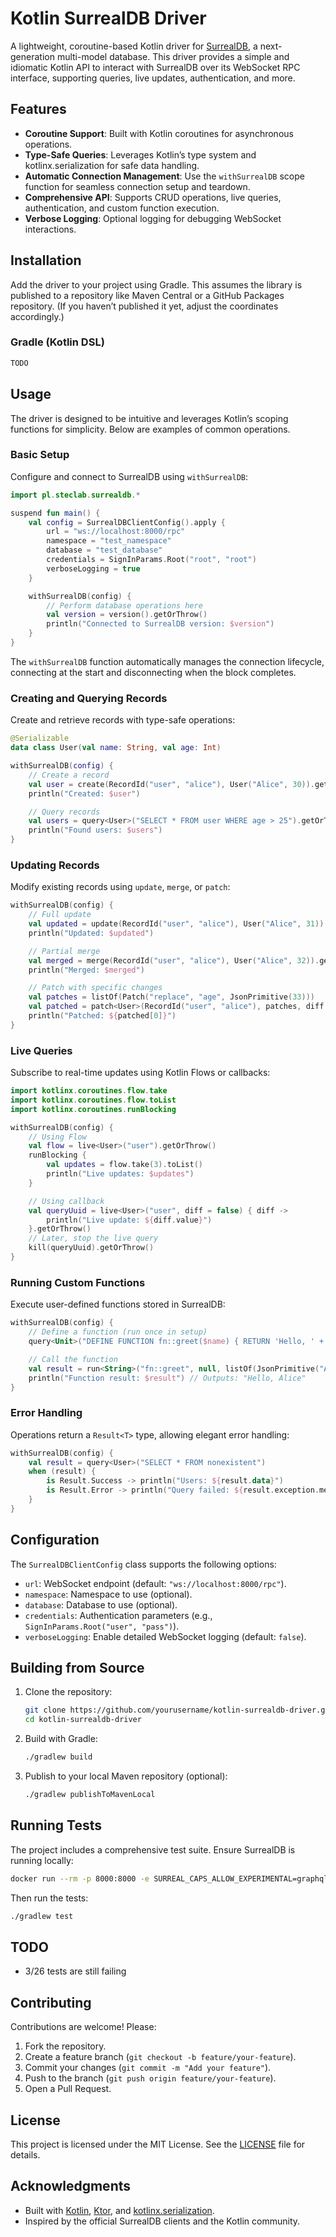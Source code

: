 # Kotlin SurrealDB Driver

A lightweight, coroutine-based Kotlin driver for [SurrealDB](https://surrealdb.com/), a next-generation multi-model database. This driver provides a simple and idiomatic Kotlin API to interact with SurrealDB over its WebSocket RPC interface, supporting queries, live updates, authentication, and more.

## Features
- **Coroutine Support**: Built with Kotlin coroutines for asynchronous operations.
- **Type-Safe Queries**: Leverages Kotlin’s type system and kotlinx.serialization for safe data handling.
- **Automatic Connection Management**: Use the `withSurrealDB` scope function for seamless connection setup and teardown.
- **Comprehensive API**: Supports CRUD operations, live queries, authentication, and custom function execution.
- **Verbose Logging**: Optional logging for debugging WebSocket interactions.

## Installation
Add the driver to your project using Gradle. This assumes the library is published to a repository like Maven Central or a GitHub Packages repository. (If you haven’t published it yet, adjust the coordinates accordingly.)

### Gradle (Kotlin DSL)
```kotlin
TODO
```

## Usage
The driver is designed to be intuitive and leverages Kotlin’s scoping functions for simplicity. Below are examples of common operations.

### Basic Setup
Configure and connect to SurrealDB using `withSurrealDB`:

```kotlin
import pl.steclab.surrealdb.*

suspend fun main() {
    val config = SurrealDBClientConfig().apply {
        url = "ws://localhost:8000/rpc"
        namespace = "test_namespace"
        database = "test_database"
        credentials = SignInParams.Root("root", "root")
        verboseLogging = true
    }

    withSurrealDB(config) {
        // Perform database operations here
        val version = version().getOrThrow()
        println("Connected to SurrealDB version: $version")
    }
}
```

The `withSurrealDB` function automatically manages the connection lifecycle, connecting at the start and disconnecting when the block completes.

### Creating and Querying Records
Create and retrieve records with type-safe operations:

```kotlin
@Serializable
data class User(val name: String, val age: Int)

withSurrealDB(config) {
    // Create a record
    val user = create(RecordId("user", "alice"), User("Alice", 30)).getOrThrow()
    println("Created: $user")

    // Query records
    val users = query<User>("SELECT * FROM user WHERE age > 25").getOrThrow()
    println("Found users: $users")
}
```

### Updating Records
Modify existing records using `update`, `merge`, or `patch`:

```kotlin
withSurrealDB(config) {
    // Full update
    val updated = update(RecordId("user", "alice"), User("Alice", 31)).getOrThrow()
    println("Updated: $updated")

    // Partial merge
    val merged = merge(RecordId("user", "alice"), User("Alice", 32)).getOrThrow()
    println("Merged: $merged")

    // Patch with specific changes
    val patches = listOf(Patch("replace", "age", JsonPrimitive(33)))
    val patched = patch<User>(RecordId("user", "alice"), patches, diff = false).getOrThrow()
    println("Patched: ${patched[0]}")
}
```

### Live Queries
Subscribe to real-time updates using Kotlin Flows or callbacks:

```kotlin
import kotlinx.coroutines.flow.take
import kotlinx.coroutines.flow.toList
import kotlinx.coroutines.runBlocking

withSurrealDB(config) {
    // Using Flow
    val flow = live<User>("user").getOrThrow()
    runBlocking {
        val updates = flow.take(3).toList()
        println("Live updates: $updates")
    }

    // Using callback
    val queryUuid = live<User>("user", diff = false) { diff ->
        println("Live update: ${diff.value}")
    }.getOrThrow()
    // Later, stop the live query
    kill(queryUuid).getOrThrow()
}
```

### Running Custom Functions
Execute user-defined functions stored in SurrealDB:

```kotlin
withSurrealDB(config) {
    // Define a function (run once in setup)
    query<Unit>("DEFINE FUNCTION fn::greet($name) { RETURN 'Hello, ' + $name; }").getOrThrow()

    // Call the function
    val result = run<String>("fn::greet", null, listOf(JsonPrimitive("Alice"))).getOrThrow()
    println("Function result: $result") // Outputs: "Hello, Alice"
}
```

### Error Handling
Operations return a `Result<T>` type, allowing elegant error handling:

```kotlin
withSurrealDB(config) {
    val result = query<User>("SELECT * FROM nonexistent")
    when (result) {
        is Result.Success -> println("Users: ${result.data}")
        is Result.Error -> println("Query failed: ${result.exception.message}")
    }
}
```

## Configuration
The `SurrealDBClientConfig` class supports the following options:
- `url`: WebSocket endpoint (default: `"ws://localhost:8000/rpc"`).
- `namespace`: Namespace to use (optional).
- `database`: Database to use (optional).
- `credentials`: Authentication parameters (e.g., `SignInParams.Root("user", "pass")`).
- `verboseLogging`: Enable detailed WebSocket logging (default: `false`).

## Building from Source
1. Clone the repository:
   ```bash
   git clone https://github.com/yourusername/kotlin-surrealdb-driver.git
   cd kotlin-surrealdb-driver
   ```
2. Build with Gradle:
   ```bash
   ./gradlew build
   ```
3. Publish to your local Maven repository (optional):
   ```bash
   ./gradlew publishToMavenLocal
   ```

## Running Tests
The project includes a comprehensive test suite. Ensure SurrealDB is running locally:
```bash
docker run --rm -p 8000:8000 -e SURREAL_CAPS_ALLOW_EXPERIMENTAL=graphql surrealdb/surrealdb:latest start --user root --pass root --allow-all
```
Then run the tests:
```bash
./gradlew test
```

## TODO
- 3/26 tests are still failing

## Contributing
Contributions are welcome! Please:
1. Fork the repository.
2. Create a feature branch (`git checkout -b feature/your-feature`).
3. Commit your changes (`git commit -m "Add your feature"`).
4. Push to the branch (`git push origin feature/your-feature`).
5. Open a Pull Request.

## License
This project is licensed under the MIT License. See the [LICENSE](LICENSE) file for details.

## Acknowledgments
- Built with [Kotlin](https://kotlinlang.org/), [Ktor](https://ktor.io/), and [kotlinx.serialization](https://github.com/Kotlin/kotlinx.serialization).
- Inspired by the official SurrealDB clients and the Kotlin community.